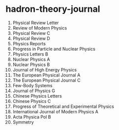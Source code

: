 # hadron-theory-journal

1. Physical Review Letter
2. Review of Modern Physics
3. Physical Review C
4. Physical Review D
5. Physics Reports
6. Progress in Particle and Nuclear Physics
7. Physics Letters B
8. Nuclear Physics A 
9. Nuclear Physics B 
10. Journal of High Energy Physics
11. The European Physical Journal A
12. The European Physical Journal C
13. Few-Body Systems
14. Journal of Physics G
15. Chinese Physics Letters
16. Chinese Physics C
17. Progress of Theoretical and Experimental Physics
18. International Journal of Modern Physics A
19. Acta Physica Pol B
20. Symmetry

